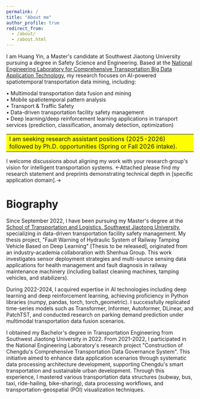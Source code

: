 ```yaml
---
permalink: /
title: "About me"
author_profile: true
redirect_from: 
  - /about/
  - /about.html
---
```


I am Huang Yin, a Master's candidate at Southwest Jiaotong University pursuing a degree in Safety Science and Engineering. Based at the [National Engineering Laboratory for Comprehensive Transportation Big Data Application Technology](https://ctt.swjtu.edu.cn/yethan/WebIndexAction?setAction=common&sid=79FADCFD4573759D), my research focuses on AI-powered spatiotemporal transportation data mining, including:  

• Multimodal transportation data fusion and mining  
• Mobile spatiotemporal pattern analysis  
• Transport & Traffic Safety  
• Data-driven transportation facility safety management  
• Deep learning/deep reinforcement learning applications in transport services (prediction, classification, anomaly detection, optimization)  

<table><tr><td bgcolor=yellow>I am seeking research assistant positions (2025-2026) followed by Ph.D. opportunities (Spring or Fall 2026 intake). 
</td></tr></table> I welcome discussions about aligning my work with your research group's vision for intelligent transportation systems. 
<-Attached please find my research statement and preprints demonstrating technical depth in [specific application domain].->

Biography
======
Since September 2022, I have been pursuing my Master's degree at the [School of Transportation and Logistics, Southwest Jiaotong University](https://ctt.swjtu.edu.cn/yethan/WebIndexAction), specializing in data-driven transportation facility safety management. My thesis project, "Fault Warning of Hydraulic System of Railway Tamping Vehicle Based on Deep Learning" [Thesis to be released], originated from an industry-academia collaboration with Shenhua Group. This work investigates sensor deployment strategies and multi-source sensing data applications for health management and fault diagnosis in railway maintenance machinery (including ballast cleaning machines, tamping vehicles, and stabilizers).

During 2022-2024, I acquired expertise in AI technologies including deep learning and deep reinforcement learning, achieving proficiency in Python libraries (numpy, pandas, torch, torch_geometric). I successfully replicated time-series models such as Transformer, Informer, Autoformer, DLinear, and PatchTST, and conducted research on parking demand prediction under multimodal transportation data fusion scenarios.

I obtained my Bachelor's degree in Transportation Engineering from Southwest Jiaotong University in 2022. From 2021-2022, I participated in the National Engineering Laboratory's research project "Construction of Chengdu's Comprehensive Transportation Data Governance System". This initiative aimed to enhance data application scenarios through systematic data processing architecture development, supporting Chengdu's smart transportation and sustainable urban development. Through this experience, I mastered various transportation data structures (subway, bus, taxi, ride-hailing, bike-sharing), data processing workflows, and transportation-geospatial (POI) visualization techniques.
